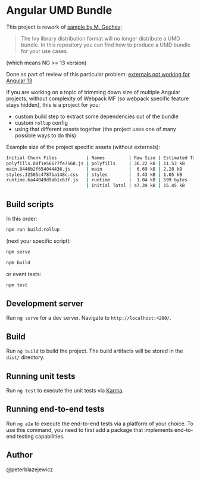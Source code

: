 # Angular UMD Bundle

This project is rework of [sample by M. Gechev](https://github.com/mgechev/angular-umd-bundle):

> The Ivy library distribution format will no longer distribute a UMD bundle. In this repository you can find how to produce a UMD bundle for your use cases.

(which means NG >= 13 version)

Done as part of review of this particular problem:
[externals not working for Angular 13](https://github.com/manfredsteyer/ngx-build-plus/issues/314)

If you are working on a topic of trimming down size of multiple Angular projects, without complexity of Webpack MF (so webpack specific feature stays hidden), this is a project for you:

- custom build step to extract some dependencies out of the bundle
- custom `rollup` config
- using that different assets together (the project uses one of many possible ways to do this)

Example size of the project specific assets (without externals):

```bash
Initial Chunk Files           | Names         | Raw Size | Estimated Transfer Size
polyfills.08f1e56677fe7568.js | polyfills     | 36.22 kB | 11.53 kB
main.8446b2f654044436.js      | main          |  6.69 kB | 2.28 kB
styles.32505c4787ba148c.css   | styles        |  3.43 kB | 1.05 kB
runtime.6a44049d9ab1c63f.js   | runtime       |  1.04 kB | 599 bytes
                              | Initial Total | 47.39 kB | 15.45 kB
```

## Build scripts

In this order:

```bash
npm run build:rollup
```

(next your specific script):

```bash
npm serve
```

```bash
npm build
```

or event tests:

```bash
npm test
```

## Development server

Run `ng serve` for a dev server. Navigate to `http://localhost:4200/`.

## Build

Run `ng build` to build the project. The build artifacts will be stored in the `dist/` directory.

## Running unit tests

Run `ng test` to execute the unit tests via [Karma](https://karma-runner.github.io).

## Running end-to-end tests

Run `ng e2e` to execute the end-to-end tests via a platform of your choice. To use this command, you need to first add a package that implements end-to-end testing capabilities.

## Author

@peterblazejewicz
